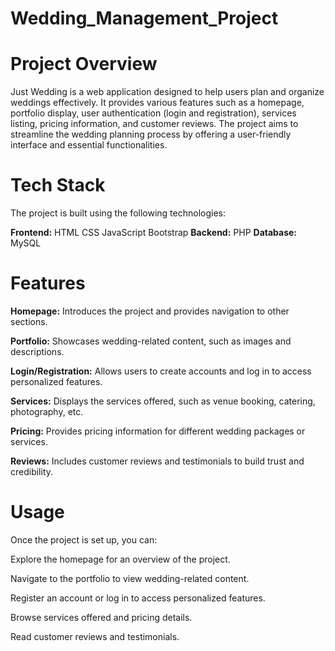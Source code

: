 # Wedding_Management_Project

# Project Overview
Just Wedding is a web application designed to help users plan and organize weddings effectively. It provides various features such as a homepage, portfolio display, user authentication (login and registration), services listing, pricing information, and customer reviews. The project aims to streamline the wedding planning process by offering a user-friendly interface and essential functionalities.

# Tech Stack
The project is built using the following technologies:

**Frontend:**
HTML
CSS
JavaScript
Bootstrap
**Backend:**
PHP
**Database:**
MySQL

# Features
**Homepage:** Introduces the project and provides navigation to other sections.

**Portfolio:** Showcases wedding-related content, such as images and descriptions.

**Login/Registration:** Allows users to create accounts and log in to access personalized features.

**Services:** Displays the services offered, such as venue booking, catering, photography, etc.

**Pricing:** Provides pricing information for different wedding packages or services.

**Reviews:** Includes customer reviews and testimonials to build trust and credibility.


# Usage
Once the project is set up, you can:

Explore the homepage for an overview of the project.

Navigate to the portfolio to view wedding-related content.

Register an account or log in to access personalized features.

Browse services offered and pricing details.

Read customer reviews and testimonials.
